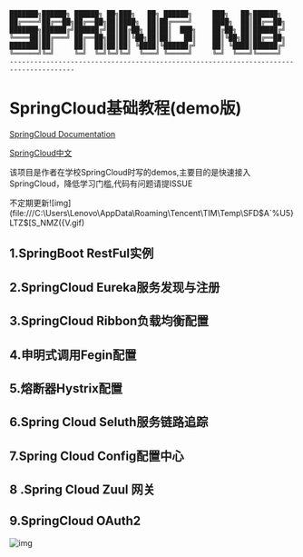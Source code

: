    ███████╗██████╗ ██████╗ ██╗███╗   ██╗ ██████╗     ███╗   ██╗██████╗ 
    ██╔════╝██╔══██╗██╔══██╗██║████╗  ██║██╔════╝     ████╗  ██║██╔══██╗
    ███████╗██████╔╝██████╔╝██║██╔██╗ ██║██║  ███╗    ██╔██╗ ██║██████╔╝
    ╚════██║██╔═══╝ ██╔══██╗██║██║╚██╗██║██║   ██║    ██║╚██╗██║██╔══██╗
    ███████║██║     ██║  ██║██║██║ ╚████║╚██████╔╝    ██║ ╚████║██████╔╝
    ╚══════╝╚═╝     ╚═╝  ╚═╝╚═╝╚═╝  ╚═══╝ ╚═════╝     ╚═╝  ╚═══╝╚═════╝ 
    --------------------------------------------------------------------------------------
# **SpringCloud基础教程(demo版)**

[SpringCloud Documentation](https://spring.io/docs)

[SpringCloud中文](https://springcloud.cc/)

该项目是作者在学校SpringCloud时写的demos,主要目的是快速接入SpringCloud，降低学习门槛,代码有问题请提ISSUE

不定期更新![img](file:///C:\Users\Lenovo\AppData\Roaming\Tencent\TIM\Temp\SFD$A`%U5}LTZ$[S_NMZ({V.gif)

## 1.SpringBoot RestFul实例

## 2.SpringCloud Eureka服务发现与注册

## 3.SpringCloud Ribbon负载均衡配置

## 4.申明式调用Fegin配置

## 5.熔断器Hystrix配置

## 6.Spring Cloud Seluth服务链路追踪

## 7.Spring Cloud Config配置中心

## 8 .Spring Cloud Zuul 网关

## 9.SpringCloud OAuth2

![img](https://spring.io/img/homepage/diagram-distributed-systems.svg)